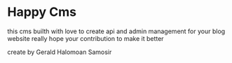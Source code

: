 # Happy Cms

this cms builth with love to create api and admin management for your blog website
really hope your contribution to make it better

create by Gerald Halomoan Samosir
